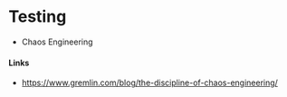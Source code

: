 # Testing

* Chaos Engineering


#### Links
* https://www.gremlin.com/blog/the-discipline-of-chaos-engineering/
